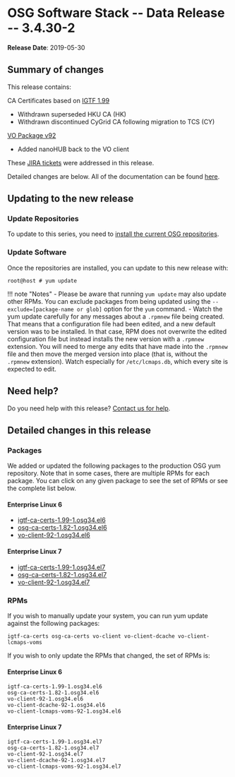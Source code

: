 OSG Software Stack -- Data Release -- 3.4.30-2
==============================================

**Release Date**: 2019-05-30

Summary of changes
------------------

This release contains:

CA Certificates based on [IGTF 1.99](http://dist.eugridpma.info/distribution/igtf/current/CHANGES)

-   Withdrawn superseded HKU CA (HK)
-   Withdrawn discontinued CyGrid CA following migration to TCS (CY)

[VO Package v92](https://github.com/opensciencegrid/osg-vo-config/releases/tag/release-92)

-   Added nanoHUB back to the VO client

These [JIRA tickets](https://jira.opensciencegrid.org/issues/?jql=project%20%3D%20SOFTWARE%20AND%20fixVersion%20%3D%203.4.30-2%20ORDER%20BY%20priority%20DESC%2C%20key%20DESC) were addressed in this release.

Detailed changes are below. All of the documentation can be found [here](../../index.md).

Updating to the new release
---------------------------

### Update Repositories

To update to this series, you need to [install the current OSG repositories](../../common/yum.md#install-osg-repositories).

### Update Software

Once the repositories are installed, you can update to this new release with:

``` console
root@host # yum update
```

!!! note "Notes"
    -   Please be aware that running `yum update` may also update other RPMs. You can exclude packages from being updated using the `--exclude=[package-name or glob]` option for the `yum` command.
    -   Watch the yum update carefully for any messages about a `.rpmnew` file being created. That means that a configuration file had been edited, and a new default version was to be installed. In that case, RPM does not overwrite the edited configuration file but instead installs the new version with a `.rpmnew` extension. You will need to merge any edits that have made into the `.rpmnew` file and then move the merged version into place (that is, without the `.rpmnew` extension). Watch especially for `/etc/lcmaps.db`, which every site is expected to edit.

Need help?
----------

Do you need help with this release? [Contact us for help](../../common/help.md).

Detailed changes in this release
--------------------------------

### Packages

We added or updated the following packages to the production OSG yum repository. Note that in some cases, there are multiple RPMs for each package. You can click on any given package to see the set of RPMs or see the complete list below.

#### Enterprise Linux 6

-   [igtf-ca-certs-1.99-1.osg34.el6](https://koji.chtc.wisc.edu/koji/search?match=glob&type=build&terms=igtf-ca-certs-1.99-1.osg34.el6)
-   [osg-ca-certs-1.82-1.osg34.el6](https://koji.chtc.wisc.edu/koji/search?match=glob&type=build&terms=osg-ca-certs-1.82-1.osg34.el6)
-   [vo-client-92-1.osg34.el6](https://koji.chtc.wisc.edu/koji/search?match=glob&type=build&terms=vo-client-92-1.osg34.el6)

#### Enterprise Linux 7

-   [igtf-ca-certs-1.99-1.osg34.el7](https://koji.chtc.wisc.edu/koji/search?match=glob&type=build&terms=igtf-ca-certs-1.99-1.osg34.el7)
-   [osg-ca-certs-1.82-1.osg34.el7](https://koji.chtc.wisc.edu/koji/search?match=glob&type=build&terms=osg-ca-certs-1.82-1.osg34.el7)
-   [vo-client-92-1.osg34.el7](https://koji.chtc.wisc.edu/koji/search?match=glob&type=build&terms=vo-client-92-1.osg34.el7)

### RPMs

If you wish to manually update your system, you can run yum update against the following packages:

    igtf-ca-certs osg-ca-certs vo-client vo-client-dcache vo-client-lcmaps-voms

If you wish to only update the RPMs that changed, the set of RPMs is:

#### Enterprise Linux 6

``` file
igtf-ca-certs-1.99-1.osg34.el6
osg-ca-certs-1.82-1.osg34.el6
vo-client-92-1.osg34.el6
vo-client-dcache-92-1.osg34.el6
vo-client-lcmaps-voms-92-1.osg34.el6
```

#### Enterprise Linux 7

``` file
igtf-ca-certs-1.99-1.osg34.el7
osg-ca-certs-1.82-1.osg34.el7
vo-client-92-1.osg34.el7
vo-client-dcache-92-1.osg34.el7
vo-client-lcmaps-voms-92-1.osg34.el7
```
